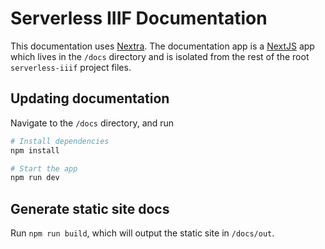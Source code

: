 # Serverless IIIF Documentation

This documentation uses [Nextra](https://nextra.site/). The documentation app is a [NextJS](https://nextjs.org/) app which lives in the `/docs` directory and is isolated from the rest of the root `serverless-iiif` project files.

## Updating documentation

Navigate to the `/docs` directory, and run

```bash
# Install dependencies
npm install

# Start the app
npm run dev
```

## Generate static site docs

Run `npm run build`, which will output the static site in `/docs/out`.
